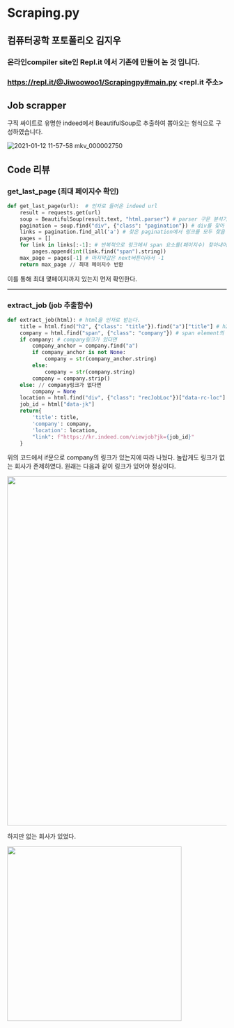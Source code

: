# Scraping.py

## 컴퓨터공학 포토폴리오 김지우
### 온라인compiler site인 Repl.it 에서 기존에 만들어 논 것 입니다.
### https://repl.it/@Jiwoowoo1/Scrapingpy#main.py <repl.it 주소>

## Job scrapper

구직 싸이트로 유명한 indeed에서 BeautifulSoup로 추출하여 뽑아오는 형식으로 구성하였습니다.
   
![2021-01-12 11-57-58 mkv_000002750](https://user-images.githubusercontent.com/60593969/104438158-05480b00-55d3-11eb-8465-e09c651e8349.gif)

## Code 리뷰

### get_last_page (최대 페이지수 확인)

```python
def get_last_page(url):  # 인자로 들어온 indeed url
    result = requests.get(url) 
    soup = BeautifulSoup(result.text, "html.parser") # parser 구문 분석기를 통해 구문 분석 
    pagination = soup.find("div", {"class": "pagination"}) # div를 찾아 class명이 pagination인 요소를 반환 
    links = pagination.find_all('a') # 찾은 pagination에서 링크를 모두 찾음
    pages = []
    for link in links[:-1]: # 반복적으로 링크에서 span 요소를(페이지수) 찾아내어 string으로 변환후 저장
        pages.append(int(link.find("span").string))
    max_page = pages[-1] # 마지막값은 next버튼이라서 -1 
    return max_page // 최대 페이지수 반환
```
이를 통해 최대 몇페이지까지 있는지 먼저 확인한다.

___

###  extract_job (job 추출함수)

```python
def extract_job(html): # html을 인자로 받는다.
    title = html.find("h2", {"class": "title"}).find("a")["title"] # h2를 찾아 title class안의 anchor의 title 하나만 찾음
    company = html.find("span", {"class": "company"}) # span element의 company class에서 회사목록 추출
    if company: # company링크가 있다면
        company_anchor = company.find("a")
        if company_anchor is not None:
            company = str(company_anchor.string)
        else:
            company = str(company.string)
        company = company.strip()
    else: // company링크가 없다면
        company = None
    location = html.find("div", {"class": "recJobLoc"})["data-rc-loc"]
    job_id = html["data-jk"]
    return{
        'title': title,
        'company': company,
        'location': location,
        "link": f"https://kr.indeed.com/viewjob?jk={job_id}"
    }
```

위의 코드에서 if문으로 company의 링크가 있는지에 따라 나눴다. 놀랍게도 링크가 없는 회사가 존제하였다.
원래는 다음과 같이 링크가 있어야 정상이다. 

<img src = "https://user-images.githubusercontent.com/60593969/104808969-0ffddc80-582d-11eb-92f4-4e360af10479.png" width="800px">

하지만 없는 회사가 있었다.

<img src = "https://user-images.githubusercontent.com/60593969/104808972-112f0980-582d-11eb-91c7-b73eefe4b62c.png" width="400px">


